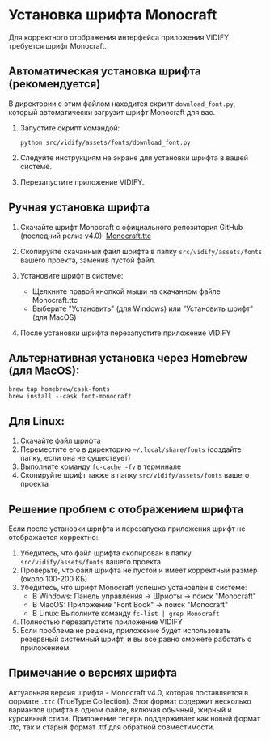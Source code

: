 # Установка шрифта Monocraft

Для корректного отображения интерфейса приложения VIDIFY требуется шрифт Monocraft.

## Автоматическая установка шрифта (рекомендуется)

В директории с этим файлом находится скрипт `download_font.py`, который автоматически загрузит шрифт Monocraft для вас.

1. Запустите скрипт командой:
   ```
   python src/vidify/assets/fonts/download_font.py
   ```

2. Следуйте инструкциям на экране для установки шрифта в вашей системе.

3. Перезапустите приложение VIDIFY.

## Ручная установка шрифта

1. Скачайте шрифт Monocraft с официального репозитория GitHub (последний релиз v4.0):
   [Monocraft.ttc](https://github.com/IdreesInc/Monocraft/releases/download/v4.0/Monocraft.ttc)

2. Скопируйте скачанный файл шрифта в папку `src/vidify/assets/fonts` вашего проекта, заменив пустой файл.

3. Установите шрифт в системе:
   - Щелкните правой кнопкой мыши на скачанном файле Monocraft.ttc
   - Выберите "Установить" (для Windows) или "Установить шрифт" (для MacOS)
   
4. После установки шрифта перезапустите приложение VIDIFY

## Альтернативная установка через Homebrew (для MacOS):

```
brew tap homebrew/cask-fonts
brew install --cask font-monocraft
```

## Для Linux:

1. Скачайте файл шрифта
2. Переместите его в директорию `~/.local/share/fonts` (создайте папку, если она не существует)
3. Выполните команду `fc-cache -fv` в терминале
4. Скопируйте шрифт также в папку `src/vidify/assets/fonts` вашего проекта

## Решение проблем с отображением шрифта

Если после установки шрифта и перезапуска приложения шрифт не отображается корректно:

1. Убедитесь, что файл шрифта скопирован в папку `src/vidify/assets/fonts` вашего проекта
2. Проверьте, что файл шрифта не пустой и имеет корректный размер (около 100-200 КБ)
3. Убедитесь, что шрифт Monocraft успешно установлен в системе:
   - В Windows: Панель управления → Шрифты → поиск "Monocraft"
   - В MacOS: Приложение "Font Book" → поиск "Monocraft"
   - В Linux: Выполните команду `fc-list | grep Monocraft`
4. Полностью перезапустите приложение VIDIFY
5. Если проблема не решена, приложение будет использовать резервный системный шрифт, и вы все равно сможете работать с приложением.

## Примечание о версиях шрифта

Актуальная версия шрифта - Monocraft v4.0, которая поставляется в формате `.ttc` (TrueType Collection). 
Этот формат содержит несколько вариантов шрифта в одном файле, включая обычный, жирный и курсивный стили.
Приложение теперь поддерживает как новый формат .ttc, так и старый формат .ttf для обратной совместимости. 